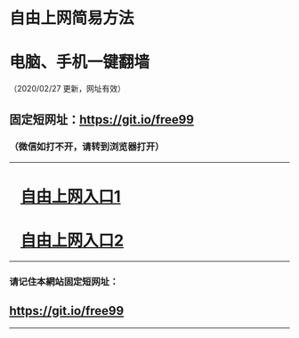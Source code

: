 # 自由上网简易方法

# 电脑、手机一键翻墙

（2020/02/27 更新，网址有效）

## 固定短网址：https://git.io/free99

### （微信如打不开，请转到浏览器打开）


***





# &nbsp;&nbsp; <a href="https://github.com/jyg66/4/wiki" target="_blank">自由上网入口1</a>
# &nbsp;&nbsp; <a href="https://github.com/begood0513/goodnews/blob/master/README.md" target="_blank">自由上网入口2</a>
***

### 请记住本網站固定短网址：

## https://git.io/free99


***

